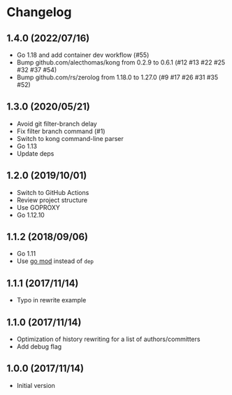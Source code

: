 # Changelog

## 1.4.0 (2022/07/16)

* Go 1.18 and add container dev workflow (#55)
* Bump github.com/alecthomas/kong from 0.2.9 to 0.6.1 (#12 #13 #22 #25 #32 #37 #54)
* Bump github.com/rs/zerolog from 1.18.0 to 1.27.0 (#9 #17 #26 #31 #35 #52)

## 1.3.0 (2020/05/21)

* Avoid git filter-branch delay
* Fix filter branch command (#1)
* Switch to kong command-line parser
* Go 1.13
* Update deps

## 1.2.0 (2019/10/01)

* Switch to GitHub Actions
* Review project structure
* Use GOPROXY
* Go 1.12.10

## 1.1.2 (2018/09/06)

* Go 1.11
* Use [go mod](https://golang.org/cmd/go/#hdr-Module_maintenance) instead of `dep`

## 1.1.1 (2017/11/14)

* Typo in rewrite example

## 1.1.0 (2017/11/14)

* Optimization of history rewriting for a list of authors/committers
* Add debug flag

## 1.0.0 (2017/11/14)

* Initial version
